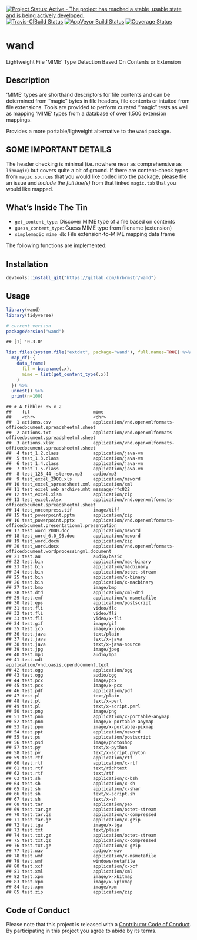 
[![Project Status: Active - The project has reached a stable, usable
state and is being actively
developed.](http://www.repostatus.org/badges/0.1.0/active.svg)](http://www.repostatus.org/#active)
[![Travis-CIBuild
Status](https://travis-ci.org/hrbrmstr/simplemagic.svg?branch=master)](https://travis-ci.org/hrbrmstr/simplemagic)
[![AppVeyor Build
Status](https://ci.appveyor.com/api/projects/status/github/hrbrmstr/simplemagic?branch=master&svg=true)](https://ci.appveyor.com/project/hrbrmstr/simplemagic)
[![Coverage
Status](https://img.shields.io/codecov/c/github/hrbrmstr/simplemagic/master.svg)](https://codecov.io/github/hrbrmstr/simplemagic?branch=master)

# wand

Lightweight File ‘MIME’ Type Detection Based On Contents or Extension

## Description

‘MIME’ types are shorthand descriptors for file contents and can be
determined from “magic” bytes in file headers, file contents or intuited
from file extensions. Tools are provided to perform curated “magic”
tests as well as mapping ‘MIME’ types from a database of over 1,500
extension mappings.

Provides a more portable/ligtweight alternative to the `wand` package.

## SOME IMPORTANT DETAILS

The header checking is minimal (i.e. nowhere near as comprehensive as
`libmagic`) but covers quite a bit of ground. If there are content-check
types from [`magic
sources`](https://github.com/threatstack/libmagic/tree/master/magic/)
that you would like coded into the package, please file an issue and
*include the full line(s)* from that linked `magic.tab` that you would
like mapped.

## What’s Inside The Tin

  - `get_content_type`: Discover MIME type of a file based on contents
  - `guess_content_type`: Guess MIME type from filename (extension)
  - `simplemagic_mime_db`: File extension-to-MIME mapping data frame

The following functions are implemented:

## Installation

``` r
devtools::install_git("https://gitlab.com/hrbrmstr/wand")
```

## Usage

``` r
library(wand)
library(tidyverse)

# current verison
packageVersion("wand")
```

    ## [1] '0.3.0'

``` r
list.files(system.file("extdat", package="wand"), full.names=TRUE) %>% 
  map_df(~{
    data_frame(
      fil = basename(.x),
      mime = list(get_content_type(.x))
    )
  }) %>% 
  unnest() %>% 
  print(n=100)
```

    ## # A tibble: 85 x 2
    ##    fil                        mime                                                                     
    ##    <chr>                      <chr>                                                                    
    ##  1 actions.csv                application/vnd.openxmlformats-officedocument.spreadsheetml.sheet        
    ##  2 actions.txt                application/vnd.openxmlformats-officedocument.spreadsheetml.sheet        
    ##  3 actions.xlsx               application/vnd.openxmlformats-officedocument.spreadsheetml.sheet        
    ##  4 test_1.2.class             application/java-vm                                                      
    ##  5 test_1.3.class             application/java-vm                                                      
    ##  6 test_1.4.class             application/java-vm                                                      
    ##  7 test_1.5.class             application/java-vm                                                      
    ##  8 test_128_44_jstereo.mp3    audio/mp3                                                                
    ##  9 test_excel_2000.xls        application/msword                                                       
    ## 10 test_excel_spreadsheet.xml application/xml                                                          
    ## 11 test_excel_web_archive.mht message/rfc822                                                           
    ## 12 test_excel.xlsm            application/zip                                                          
    ## 13 test_excel.xlsx            application/vnd.openxmlformats-officedocument.spreadsheetml.sheet        
    ## 14 test_nocompress.tif        image/tiff                                                               
    ## 15 test_powerpoint.pptm       application/zip                                                          
    ## 16 test_powerpoint.pptx       application/vnd.openxmlformats-officedocument.presentationml.presentation
    ## 17 test_word_2000.doc         application/msword                                                       
    ## 18 test_word_6.0_95.doc       application/msword                                                       
    ## 19 test_word.docm             application/zip                                                          
    ## 20 test_word.docx             application/vnd.openxmlformats-officedocument.wordprocessingml.document  
    ## 21 test.au                    audio/basic                                                              
    ## 22 test.bin                   application/mac-binary                                                   
    ## 23 test.bin                   application/macbinary                                                    
    ## 24 test.bin                   application/octet-stream                                                 
    ## 25 test.bin                   application/x-binary                                                     
    ## 26 test.bin                   application/x-macbinary                                                  
    ## 27 test.bmp                   image/bmp                                                                
    ## 28 test.dtd                   application/xml-dtd                                                      
    ## 29 test.emf                   application/x-msmetafile                                                 
    ## 30 test.eps                   application/postscript                                                   
    ## 31 test.fli                   video/flc                                                                
    ## 32 test.fli                   video/fli                                                                
    ## 33 test.fli                   video/x-fli                                                              
    ## 34 test.gif                   image/gif                                                                
    ## 35 test.ico                   image/x-icon                                                             
    ## 36 test.java                  text/plain                                                               
    ## 37 test.java                  text/x-java                                                              
    ## 38 test.java                  text/x-java-source                                                       
    ## 39 test.jpg                   image/jpeg                                                               
    ## 40 test.mp3                   audio/mp3                                                                
    ## 41 test.odt                   application/vnd.oasis.opendocument.text                                  
    ## 42 test.ogg                   application/ogg                                                          
    ## 43 test.ogg                   audio/ogg                                                                
    ## 44 test.pcx                   image/pcx                                                                
    ## 45 test.pcx                   image/x-pcx                                                              
    ## 46 test.pdf                   application/pdf                                                          
    ## 47 test.pl                    text/plain                                                               
    ## 48 test.pl                    text/x-perl                                                              
    ## 49 test.pl                    text/x-script.perl                                                       
    ## 50 test.png                   image/png                                                                
    ## 51 test.pnm                   application/x-portable-anymap                                            
    ## 52 test.pnm                   image/x-portable-anymap                                                  
    ## 53 test.ppm                   image/x-portable-pixmap                                                  
    ## 54 test.ppt                   application/msword                                                       
    ## 55 test.ps                    application/postscript                                                   
    ## 56 test.psd                   image/photoshop                                                          
    ## 57 test.py                    text/x-python                                                            
    ## 58 test.py                    text/x-script.phyton                                                     
    ## 59 test.rtf                   application/rtf                                                          
    ## 60 test.rtf                   application/x-rtf                                                        
    ## 61 test.rtf                   text/richtext                                                            
    ## 62 test.rtf                   text/rtf                                                                 
    ## 63 test.sh                    application/x-bsh                                                        
    ## 64 test.sh                    application/x-sh                                                         
    ## 65 test.sh                    application/x-shar                                                       
    ## 66 test.sh                    text/x-script.sh                                                         
    ## 67 test.sh                    text/x-sh                                                                
    ## 68 test.tar                   application/pax                                                          
    ## 69 test.tar.gz                application/octet-stream                                                 
    ## 70 test.tar.gz                application/x-compressed                                                 
    ## 71 test.tar.gz                application/x-gzip                                                       
    ## 72 test.tga                   image/x-tga                                                              
    ## 73 test.txt                   text/plain                                                               
    ## 74 test.txt.gz                application/octet-stream                                                 
    ## 75 test.txt.gz                application/x-compressed                                                 
    ## 76 test.txt.gz                application/x-gzip                                                       
    ## 77 test.wav                   audio/x-wav                                                              
    ## 78 test.wmf                   application/x-msmetafile                                                 
    ## 79 test.wmf                   windows/metafile                                                         
    ## 80 test.xcf                   application/x-xcf                                                        
    ## 81 test.xml                   application/xml                                                          
    ## 82 test.xpm                   image/x-xbitmap                                                          
    ## 83 test.xpm                   image/x-xpixmap                                                          
    ## 84 test.xpm                   image/xpm                                                                
    ## 85 test.zip                   application/zip

## Code of Conduct

Please note that this project is released with a [Contributor Code of
Conduct](CONDUCT.md). By participating in this project you agree to
abide by its terms.
